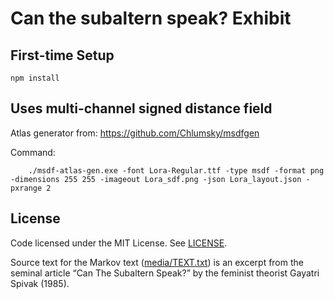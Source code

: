 # Can the subaltern speak? Exhibit

## First-time Setup

```shell
npm install
```

## Uses multi-channel signed distance field
Atlas generator from: https://github.com/Chlumsky/msdfgen

Command:
```
    ./msdf-atlas-gen.exe -font Lora-Regular.ttf -type msdf -format png -dimensions 255 255 -imageout Lora_sdf.png -json Lora_layout.json -pxrange 2
```

## License

Code licensed under the MIT License. See [LICENSE](./LICENSE).

Source text for the Markov text ([media/TEXT.txt](src/media/TEXT.txt)) is an excerpt from the seminal article “Can The Subaltern Speak?” by the feminist theorist Gayatri Spivak (1985).